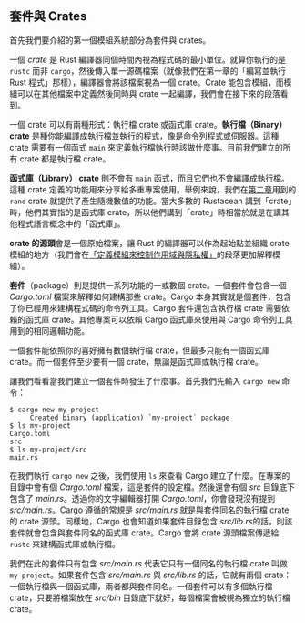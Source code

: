 ## 套件與 Crates

首先我們要介紹的第一個模組系統部分為套件與 crates。

一個 *crate* 是 Rust 編譯器同個時間內視為程式碼的最小單位。就算你執行的是 `rustc` 而非 `cargo`，然後傳入單一源碼檔案（就像我們在第一章的「編寫並執行 Rust 程式」那樣），編譯器會將該檔案視為一個 crate。Crate 能包含模組，而模組可以在其他檔案中定義然後同時與 crate 一起編譯，我們會在接下來的段落看到。

一個 crate 可以有兩種形式：執行檔 crate 或函式庫 crate。**執行檔（Binary） crate** 是種你能編譯成執行檔並執行的程式，像是命令列程式或伺服器。這種 crate 需要有一個函式 `main` 來定義執行檔執行時該做什麼事。目前我們建立的所有 crate 都是執行檔 crate。

**函式庫（Library） crate** 則不會有 `main` 函式，而且它們也不會編譯成執行檔。這種 crate 定義的功能用來分享給多重專案使用。舉例來說，我們在[第二章][rand]<!-- ignore -->用到的 `rand` crate 就提供了產生隨機數值的功能。當大多數的 Rustacean 講到「crate」時，他們其實指的是函式庫 crate，所以他們講到「crate」時相當於就是在講其他程式語言概念中的「函式庫」。

**crate 的源頭**會是一個原始檔案，讓 Rust 的編譯器可以作為起始點並組織 crate 模組的地方（我們會在[「定義模組來控制作用域與隱私權」][modules]<!-- ignore -->的段落更加解釋模組）。

**套件**（package）則是提供一系列功能的一或數個 crate。一個套件會包含一個 *Cargo.toml* 檔案來解釋如何建構那些 crate。Cargo 本身其實就是個套件，包含了你已經用來建構程式碼的命令列工具。Cargo 套件還包含執行檔 crate 需要依賴的函式庫 crate。其他專案可以依賴 Cargo 函式庫來使用與 Cargo 命令列工具用到的相同邏輯功能。

一個套件能依照你的喜好擁有數個執行檔 crate，但最多只能有一個函式庫 crate。而一個套件至少要有一個 crate，無論是函式庫或執行檔 crate。

讓我們看看當我們建立一個套件時發生了什麼事。首先我們先輸入 `cargo new` 命令：

```console
$ cargo new my-project
     Created binary (application) `my-project` package
$ ls my-project
Cargo.toml
src
$ ls my-project/src
main.rs
```

在我們執行 `cargo new` 之後，我們使用 `ls` 來查看 Cargo 建立了什麼。在專案的目錄中會有個 *Cargo.toml* 檔案，這是套件的設定檔。然後還會有個 *src* 目錄底下包含了 *main.rs*。透過你的文字編輯器打開 *Cargo.toml*，你會發現沒有提到 *src/main.rs*。Cargo 遵循的常規是 *src/main.rs* 就是與套件同名的執行檔 crate 的 crate 源頭。同樣地，Cargo 也會知道如果套件目錄包含 *src/lib.rs*的話，則該套件就會包含與套件同名的函式庫 crate。Cargo 會將 crate 源頭檔案傳遞給 `rustc` 來建構函式庫或執行檔。

我們在此的套件只有包含 *src/main.rs* 代表它只有一個同名的執行檔 crate 叫做 `my-project`。如果套件包含 *src/main.rs* 與 *src/lib.rs* 的話，它就有兩個 crate：一個執行檔與一個函式庫，兩者都與套件同名。一個套件可以有多個執行檔 crate，只要將檔案放在 *src/bin* 目錄底下就好，每個檔案會被視為獨立的執行檔 crate。

[modules]: ch07-02-defining-modules-to-control-scope-and-privacy.html
[rand]: ch02-00-guessing-game-tutorial.html#產生隨機數字

